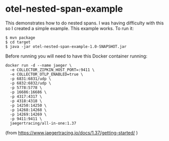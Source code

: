 # otel-nested-span-example

This demonstrates how to do nested spans.  I was having difficulty with this so I created a simple example.  This example works.  To run it:
```
$ mvn package
$ cd target
$ java -jar otel-nested-span-example-1.0-SNAPSHOT.jar
```
Before running you will need to have this Docker container running:
```
docker run -d --name jaeger \
  -e COLLECTOR_ZIPKIN_HOST_PORT=:9411 \
  -e COLLECTOR_OTLP_ENABLED=true \
  -p 6831:6831/udp \
  -p 6832:6832/udp \
  -p 5778:5778 \
  -p 16686:16686 \
  -p 4317:4317 \
  -p 4318:4318 \
  -p 14250:14250 \
  -p 14268:14268 \
  -p 14269:14269 \
  -p 9411:9411 \
  jaegertracing/all-in-one:1.37
```
(from https://www.jaegertracing.io/docs/1.37/getting-started/ )
